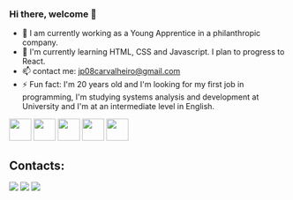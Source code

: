 ### Hi there, welcome 👋
- 🔭 I am currently working as a Young Apprentice in a philanthropic company.
- 🌱 I'm currently learning HTML, CSS and Javascript. I plan to progress to React.
- 📫 contact me: jp08carvalheiro@gmail.com
- ⚡ Fun fact: I'm 20 years old and I'm looking for my first job in programming, I'm studying systems analysis and development at University and I'm at an intermediate level in English.

<img loading="lazy" src="https://cdn.jsdelivr.net/gh/devicons/devicon/icons/git/git-original.svg" width="40" height="40"/> <img src="https://cdn.jsdelivr.net/gh/devicons/devicon/icons/github/github-original-wordmark.svg" width="40" height="40"/> <img src="https://cdn.jsdelivr.net/gh/devicons/devicon/icons/css3/css3-original.svg" width="40" height="40"/> <img src="https://cdn.jsdelivr.net/gh/devicons/devicon/icons/html5/html5-original.svg" width="40" height="40"/> <img src="https://cdn.jsdelivr.net/gh/devicons/devicon/icons/javascript/javascript-original.svg" width="40" height="40"/>

## Contacts:  
<div>
<a href="https://www.instagram.com/joao_p6dro/" target="_blank"><img loading="lazy" src="https://img.shields.io/badge/-Instagram-%23E4405F?style=for-the-badge&logo=instagram&logoColor=white" target="_blank"></a>
<a href = "www.linkedin.com/in/joão-pedro-carvalheiro-teixeira-57213a260"><img loading="lazy" src="https://img.shields.io/badge/Gmail-D14836?style=for-the-badge&logo=gmail&logoColor=white" target="_blank"></a>
<a href="https://www.linkedin.com/in/Joao Paulo" target="_blank"><img loading="lazy" src="https://img.shields.io/badge/-LinkedIn-%230077B5?style=for-the-badge&logo=linkedin&logoColor=white" target="_blank"></a>   
</div>
